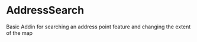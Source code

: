 # AddressSearch
Basic Addin for searching an address point feature and changing the extent of the map
